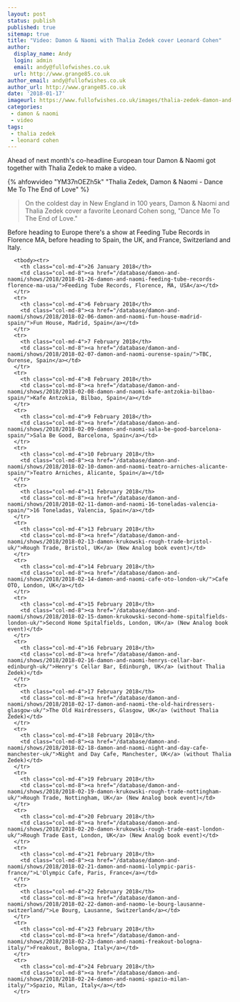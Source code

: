 ```yaml
---
layout: post
status: publish
published: true
sitemap: true
title: "Video: Damon & Naomi with Thalia Zedek cover Leonard Cohen"
author:
  display_name: Andy
  login: admin
  email: andy@fullofwishes.co.uk
  url: http://www.grange85.co.uk
author_email: andy@fullofwishes.co.uk
author_url: http://www.grange85.co.uk
date: '2018-01-17'
imageurl: https://www.fullofwishes.co.uk/images/thalia-zedek-damon-and-naomi-video-grab.jpg
categories:
 - damon & naomi
 - video
tags:
 - thalia zedek
 - leonard cohen
---
```

<p class="lead">Ahead of next month's co-headline European tour Damon & Naomi got together with Thalia Zedek to make a video.</p>
{% ahfowvideo "YM37nOEZh5k" "Thalia Zedek, Damon & Naomi - Dance Me To The End of Love" %}

<blockquote>On the coldest day in New England in 100 years, Damon & Naomi and Thalia Zedek cover a favorite Leonard Cohen song, "Dance Me To The End of Love."</blockquote>

<p>Before heading to Europe there's a show at Feeding Tube Records in Florence MA, before heading to Spain, the UK, and France, Switzerland and Italy.</p>

<table class="table table-striped">

      <tbody><tr>
        <th class="col-md-4">26 January 2018</th>
        <td class="col-md-8"><a href="/database/damon-and-naomi/shows/2018/2018-01-26-damon-and-naomi-feeding-tube-records-florence-ma-usa/">Feeding Tube Records, Florence, MA, USA</a></td>
      </tr>
      <tr>
        <th class="col-md-4">6 February 2018</th>
        <td class="col-md-8"><a href="/database/damon-and-naomi/shows/2018/2018-02-06-damon-and-naomi-fun-house-madrid-spain/">Fun House, Madrid, Spain</a></td>
      </tr>
      <tr>
        <th class="col-md-4">7 February 2018</th>
        <td class="col-md-8"><a href="/database/damon-and-naomi/shows/2018/2018-02-07-damon-and-naomi-ourense-spain/">TBC, Ourense, Spain</a></td>
      </tr>
      <tr>
        <th class="col-md-4">8 February 2018</th>
        <td class="col-md-8"><a href="/database/damon-and-naomi/shows/2018/2018-02-08-damon-and-naomi-kafe-antzokia-bilbao-spain/">Kafe Antzokia, Bilbao, Spain</a></td>
      </tr>
      <tr>
        <th class="col-md-4">9 February 2018</th>
        <td class="col-md-8"><a href="/database/damon-and-naomi/shows/2018/2018-02-09-damon-and-naomi-sala-be-good-barcelona-spain/">Sala Be Good, Barcelona, Spain</a></td>
      </tr>
      <tr>
        <th class="col-md-4">10 February 2018</th>
        <td class="col-md-8"><a href="/database/damon-and-naomi/shows/2018/2018-02-10-damon-and-naomi-teatro-arniches-alicante-spain/">Teatro Arniches, Alicante, Spain</a></td>
      </tr>
      <tr>
        <th class="col-md-4">11 February 2018</th>
        <td class="col-md-8"><a href="/database/damon-and-naomi/shows/2018/2018-02-11-damon-and-naomi-16-toneladas-valencia-spain/">16 Toneladas, Valencia, Spain</a></td>
      </tr>
      <tr>
        <th class="col-md-4">13 February 2018</th>
        <td class="col-md-8"><a href="/database/damon-and-naomi/shows/2018/2018-02-13-damon-krukowski-rough-trade-bristol-uk/">Rough Trade, Bristol, UK</a> (New Analog book event)</td>
      </tr>
      <tr>
        <th class="col-md-4">14 February 2018</th>
        <td class="col-md-8"><a href="/database/damon-and-naomi/shows/2018/2018-02-14-damon-and-naomi-cafe-oto-london-uk/">Cafe OTO, London, UK</a></td>
      </tr>
      <tr>
        <th class="col-md-4">15 February 2018</th>
        <td class="col-md-8"><a href="/database/damon-and-naomi/shows/2018/2018-02-15-damon-krukowski-second-home-spitalfields-london-uk/">Second Home Spitalfields, London, UK</a> (New Analog book event)</td>
      </tr>
      <tr>
        <th class="col-md-4">16 February 2018</th>
        <td class="col-md-8"><a href="/database/damon-and-naomi/shows/2018/2018-02-16-damon-and-naomi-henrys-cellar-bar-edinburgh-uk/">Henry's Cellar Bar, Edinburgh, UK</a> (without Thalia Zedek)</td>
      </tr>
      <tr>
        <th class="col-md-4">17 February 2018</th>
        <td class="col-md-8"><a href="/database/damon-and-naomi/shows/2018/2018-02-17-damon-and-naomi-the-old-hairdressers-glasgow-uk/">The Old Hairdressers, Glasgow, UK</a> (without Thalia Zedek)</td>
      </tr>
      <tr>
        <th class="col-md-4">18 February 2018</th>
        <td class="col-md-8"><a href="/database/damon-and-naomi/shows/2018/2018-02-18-damon-and-naomi-night-and-day-cafe-manchester-uk/">Night and Day Cafe, Manchester, UK</a> (without Thalia Zedek)</td>
      </tr>
      <tr>
        <th class="col-md-4">19 February 2018</th>
        <td class="col-md-8"><a href="/database/damon-and-naomi/shows/2018/2018-02-19-damon-krukowski-rough-trade-nottingham-uk/">Rough Trade, Nottingham, UK</a> (New Analog book event)</td>
      </tr>
      <tr>
        <th class="col-md-4">20 February 2018</th>
        <td class="col-md-8"><a href="/database/damon-and-naomi/shows/2018/2018-02-20-damon-krukowski-rough-trade-east-london-uk/">Rough Trade East, London, UK</a> (New Analog book event)</td>
      </tr>
      <tr>
        <th class="col-md-4">21 February 2018</th>
        <td class="col-md-8"><a href="/database/damon-and-naomi/shows/2018/2018-02-21-damon-and-naomi-lolympic-paris-france/">L'Olympic Cafe, Paris, France</a></td>
      </tr>
      <tr>
        <th class="col-md-4">22 February 2018</th>
        <td class="col-md-8"><a href="/database/damon-and-naomi/shows/2018/2018-02-22-damon-and-naomo-le-bourg-lausanne-switzerland/">Le Bourg, Lausanne, Switzerland</a></td>
      </tr>
      <tr>
        <th class="col-md-4">23 February 2018</th>
        <td class="col-md-8"><a href="/database/damon-and-naomi/shows/2018/2018-02-23-damon-and-naomi-freakout-bologna-italy/">Freakout, Bologna, Italy</a></td>
      </tr>
      <tr>
        <th class="col-md-4">24 February 2018</th>
        <td class="col-md-8"><a href="/database/damon-and-naomi/shows/2018/2018-02-24-damon-and-naomi-spazio-milan-italy/">Spazio, Milan, Italy</a></td>
      </tr>
</tbody></table>
